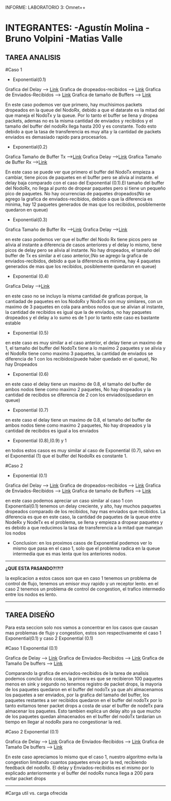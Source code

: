 INFORME: 
LABORATORIO 3: Omnet++


INTEGRANTES:
    -Agustín Molina
    -Bruno Volpini
    -Matias Valle
=============================

## TAREA ANALISIS ##

#Caso 1

- Exponential(0.1)

Grafica del Delay --> [Link](https://postimg.cc/LYvSZ3CR)
Grafica de dropeados-recibidos --> [Link](https://postimg.cc/GT2CPTVD)
Grafica de Enviados-Recibidos --> [Link](https://postimg.cc/238rNgy5)
Grafica de tamaño de Buffers --> [Link](https://postimg.cc/Z07Zbjvx)

En este caso podemos ver que primero, hay muchisimos packets dropeados en la queue del NodoRx, debido a que el datarate es la mitad del que maneja el NodoTx y la queue. Por lo tanto el buffer se llena y dropea packets, ademas no es la misma cantidad de enviados y recibidos
y el tamaño del buffer del nodoRx llega hasta 200 y es constante. Todo esto debido a que la tasa de transferencia es muy alta y la cantidad de packets enviados es demasiado rapido para procesarlos.

- Exponential(0.2)

Grafica Tamaño de Buffer Tx -->[Link](https://postimg.cc/TpVzy9ps)
Grafica Delay -->[Link](https://postimg.cc/NKQWRHXj)
Grafica Tamaño de Buffer Rx -->[Link](https://postimg.cc/8jzY5Sg7)

En este caso se puede ver que primero el buffer del NodoTx empieza a cambiar, tiene picos de paquetes en el buffer pero se alivia al instante.  el delay baja comparado con el caso del Exponential (0.1).El tamaño del buffer del NodoRx, no llega al punto de dropear paquetes pero si tiene un pequeño pico de paquetes. No hay ocurrencias de paquetes dropeados(No se agrego la grafica de enviados-recibidos, debido a que la diferencia es minima,  hay 12 paquetes generados de mas que los recibidos, posiblemente quedaron en queue)

- Exponential(0.3)

Grafica Tamaño de Buffer Rx -->[Link](https://postimg.cc/jWMwRPHw)
Grafica Delay -->[Link](https://postimg.cc/Vr5Svvg7)

en este caso podemos ver que el buffer del Nodo Rx tiene picos pero se alivia al instante a diferencia de casos anteriores y el delay lo mismo, tiene picos de delay pero se alivia al instante. No hay dropeados, el tamaño del buffer de Tx es similar a el caso anterior,(No se agrego la grafica de enviados-recibidos, debido a que la diferencia es minima,  hay 4 paquetes generados de mas que los recibidos, posiblemente quedaron en queue)

- Exponential (0.4)

Grafica Delay -->[Link](https://postimg.cc/HVjCN5xv)

en este caso no se incluyo la misma cantidad de graficas porque, la cantiadad de paquetes en los NodoRx y NodoTx son muy similares, con un maximo de 3 paquetes en cola para ambos nodos que se alivian al instante, la cantidad de recibidos es igual que la de enviados, no hay paquetes dropeados y el delay a lo sumo es de 1 por lo tanto este caso es bastante estable

- Exponential (0.5)

en este caso es muy similar a el caso anterior, el delay tiene un maximo de 1, el tamaño del buffer del NodoTx tiene a lo maximo 2 paquetes y se alivia y el NodoRx tiene como maximo 3 paquetes, la cantidad de enviados se diferencia de 1 con los recibidos(puede haber quedado en el queue), No hay Dropeados

- Exponential (0.6)

en este caso el delay tiene un maximo de 0.8, el tamaño del buffer de ambos nodos tiene como maximo 2 paquetes, No hay dropeados y la cantidad de recibdos se diferencia de 2 con los enviados(quedaron en queue)

- Exponential (0.7)

en este caso el delay tiene un maximo de 0.8, el tamaño del buffer de ambos nodos tiene como maximo 2 paquetes, No hay dropeados y la cantidad de recibdos es igual a los enviados

- Exponential (0.8),(0.9) y 1

en todos estos casos es muy similar al caso de Exponential (0.7), salvo en el Exponential (1) que el buffer del NodoRx es constante 1.

#Caso 2

- Exponential (0.1)

Grafica del Delay --> [Link](https://postimg.cc/fVfcG3kp)
Grafica de dropeados-recibidos --> [Link](https://postimg.cc/XrbK1KN9)
Grafica de Enviados-Recibidos --> [Link](https://postimg.cc/XpFcg1WV)
Grafica de tamaño de Buffers --> [Link](https://postimg.cc/BtRBH9dY)

en este caso podemos apreciar un caso similar al caso 1 con Exponential(0.1) tenemos un delay creciente, y alto, hay muchos paquetes dropeados comparado de los recibidos, hay mas enviados que recibidos. La diferencia es que en este caso, la cantidad de paquetes de la queue entre NodeRx y NodeTx es el problema, se llena y empieza a dropear paquetes y es debido a que reducimos la tasa de transferencia a la mitad que manejan los nodos


- Conclusion:
    en los proximos casos de Exponential podemos ver lo mismo que pasa en el caso 1, solo que el problema radica en la queue intermedia que es mas lenta que los anteriores nodos.

*****************************************************************************

**¿QUE ESTA PASANDO?!?!?**

la explicacion a estos casos son que en caso 1 tenemos un problema de control de flujo, tenemos un emisor muy rapido y un receptor lento.
en el caso 2 tenemos un problema de control de congestion, el trafico intermedio entre los nodos es lento.


-----------------------------------------------------------------------------------------------------------

## TAREA DISEÑO ##

Para esta seccion solo nos vamos a concentrar en los casos que causan mas problemas de flujo y congestion, estos son respectivamente el caso 1 Exponential(0.1) y caso 2 Exponential (0.1)


#Caso 1
Exponential (0.1)

Grafica de Delay --> [Link](https://postimg.cc/18r3pn21)
Grafica de Enviados-Recibidos --> [Link](https://postimg.cc/Bj0vLchC)
Grafica de Tamaño De buffers --> [Link](https://postimg.cc/HcpbC88p)

Comparando la grafica de enviados-recibidos de la tarea de analisis podemos concluir dos cosas, la primera es que se recibieron 100 paquetes menos en sink y segundo no tenemos registro de packet drops, la mayoria de los paquetes quedaron en el buffer del nodoTx ya que ahi almacenamos los paquetes a ser enviados, por la grafica del tamaño del buffer, los paquetes restantes a ser recibidos quedaron en el buffer del nodoTx por lo tanto evitamos tener packet drops a costa de usar el buffer de nodeTx para almacenar los paquetes. Esto tambien explica un delay alto ya que mucho de los paquetes quedan almacenados en el buffer del nodoTx tardarian un tiempo en llegar al nodoRx para no congestionar la red.


#Caso 2
Exponential (0.1)

Grafica de Delay --> [Link](https://postimg.cc/t74FSPHk)
Grafica de Enviados-Recibidos --> [Link](https://postimg.cc/Bj0vLchC)
Grafica de Tamaño De buffers --> [Link](https://postimg.cc/N2FTKhxS)

En este caso apreciamos lo mismo que el caso 1, nuestro algoritmo evita la congestion limitando cuantos paquetes envia por la red, recibiendo feedback del nodoRx. El delay y Enviados-recibidos es el mismo por lo explicado anteriormente y el buffer del nodoRx nunca llega a 200 para evitar packet drops


--------------------------------------------

#Carga util vs. carga ofrecida






